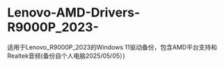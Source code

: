 # Lenovo-AMD-Drivers-R9000P_2023-
适用于Lenovo_R9000P_2023的Windows 11驱动备份，包含AMD平台支持和Realtek音频(备份自个人电脑2025/05/05）)
